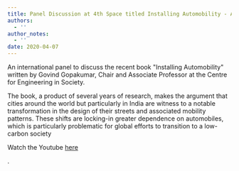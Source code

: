 ```yaml
---
title: Panel Discussion at 4th Space titled Installing Automobility - Author meets Reviewers
authors:
  - ''
author_notes:
  - ''
date: 2020-04-07
---
```


<!--more-->
An international panel to discuss the recent book "Installing Automobility" written by Govind Gopakumar, Chair and Associate Professor at the Centre for Engineering in Society. 

The book, a product of several years of research, makes the argument that cities around the world but particularly in India are witness to a notable transformation in the design of their streets and associated mobility patterns. These shifts are locking-in greater dependence on automobiles, which is particularly problematic for global efforts to transition to a low-carbon society <p align="justify">Watch the Youtube <a href="https://www.youtube.com/watch?v=DqOYdl5vwZw" target="_blank"> here</a> </p>.